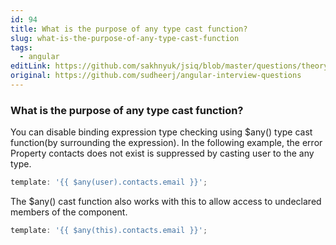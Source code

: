 ```yaml
---
id: 94
title: What is the purpose of any type cast function?
slug: what-is-the-purpose-of-any-type-cast-function
tags:
  - angular
editLink: https://github.com/sakhnyuk/jsiq/blob/master/questions/theory/angular/94.md
original: https://github.com/sudheerj/angular-interview-questions
---
```


### What is the purpose of any type cast function?

You can disable binding expression type checking using $any() type cast function(by surrounding the expression). In the following example, the error Property contacts does not exist is suppressed by casting user to the any type.

```javascript
template: '{{ $any(user).contacts.email }}';
```

The $any() cast function also works with this to allow access to undeclared members of the component.

```javascript
template: '{{ $any(this).contacts.email }}';
```